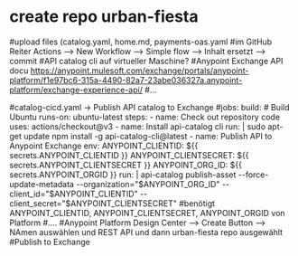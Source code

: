 # create repo urban-fiesta
#upload files (catalog.yaml, home.md, payments-oas.yaml
#im GitHub Reiter Actions --> New Workflow --> Simple flow --> Inhalt ersetzt --> commit
#API catalog cli auf virtueller Maschine?
#Anypoint Exchange API docu https://anypoint.mulesoft.com/exchange/portals/anypoint-platform/f1e97bc6-315a-4490-82a7-23abe036327a.anypoint-platform/exchange-experience-api/
#...


#catalog-cicd.yaml -> Publish API catalog to Exchange
#jobs:
  build:
    # Build Ubuntu
    runs-on: ubuntu-latest
    steps:
      - name: Check out repository code
        uses: actions/checkout@v3
      - name: Install api-catalog cli
        run: |
          sudo apt-get update
          npm install -g api-catalog-cli@latest
      - name: Publish API to Anypoint Exchange
        env: 
          ANYPOINT_CLIENTID: ${{ secrets.ANYPOINT_CLIENTID }} 
          ANYPOINT_CLIENTSECRET: ${{ secrets.ANYPOINT_CLIENTSECRET }}
          ANYPOINT_ORG_ID: ${{ secrets.ANYPOINT_ORGID }}
        run: |
          api-catalog publish-asset --force-update-metadata --organization="$ANYPOINT_ORG_ID" --client_id="$ANYPOINT_CLIENTID" --client_secret="$ANYPOINT_CLIENTSECRET"
#benötigt ANYPOINT_CLIENTID, ANYPOINT_CLIENTSECRET, ANYPOINT_ORGID von Platform
#....
#Anypoint Platform Design Center --> Create Button --> NAmen auswählen und REST API und dann urban-fiesta repo ausgewählt
#Publish to Exchange
